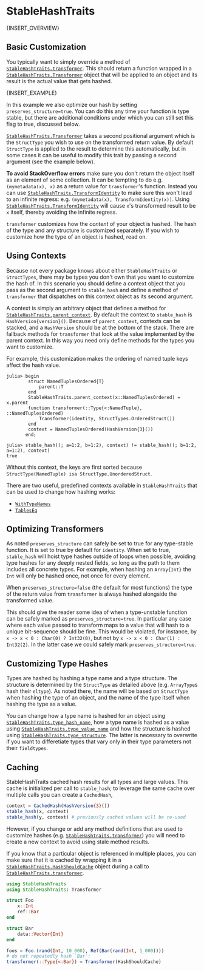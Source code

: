 # StableHashTraits

{INSERT_OVERVIEW}

## Basic Customization

You typically want to simply override a method of [`StableHashTraits.transformer`](@ref). This should return a function wrapped in a [`StableHashTraits.Transformer`](@ref) object that will be applied to an object and its result is the actual value that gets hashed.

{INSERT_EXAMPLE}

In this example we also optimize our hash by setting `preserves_structure=true`. You can do this any time your function is type stable, but there are additional conditions under which you can still set this flag to true, discussed below.

[`StableHashTraits.Transformer`](@ref) takes a second positional argument which is the `StructType` you wish to use on the transformed return value. By default `StructType` is applied to the result to determine this automatically, but in some cases it can be useful to modify this trait by passing a second argument (see the example below).

**To avoid StackOverflow errors** make sure you don't return the object itself as an element of some collection. It can be tempting to do e.g. `(mymetadata(x), x)` as a return value for `transformer`'s function. Instead you can use [`StableHashTraits.TransformIdentity`](@ref) to make sure this won't lead to an infinite regress: e.g. `(mymetadata(x), TransformIdentity(x))`. Using [`StableHashTraits.TransformIdentity`](@ref) will cause `x`'s transformed result to be `x` itself, thereby avoiding the infinite regress.

`transformer` customizes how the *content* of your object is hashed. The hash of the type and any structure is customized separately. If you wish to customize how the type of an object is hashed, read on.

## Using Contexts

Because not every package knows about either `StableHashTraits` or `StructTypes`, there may be types you don't own that you want to customize the hash of. In this scenario you should define a context object that you pass as the second argument to `stable_hash` and define a method of `transformer` that dispatches on this context object as its second argument.

A context is simply an arbitrary object that defines a method for
[`StableHashTraits.parent_context`](@ref). By default the context to `stable_hash` is
`HashVersion{version}()`. Because of `parent_context`, contexts can be stacked, and a
`HashVersion` should be at the bottom of the stack. There are fallback methods for
`transformer` that look at the value implemented by the parent context. In this way you need
only define methods for the types you want to customize.

For example, this customization makes the ordering of named tuple keys affect the hash value.

```@doctest
julia> begin
        struct NamedTuplesOrdered{T}
            parent::T
        end
        StableHashTraits.parent_context(x::NamedTuplesOrdered) = x.parent
        function transformer(::Type{<:NamedTuple}, ::NamedTuplesOrdered)
            Transformer(identity, StructTypes.OrderedStruct())
        end
        context = NamedTuplesOrdered(HashVersion{3}())
       end;

julia> stable_hash((; a=1:2, b=1:2), context) != stable_hash((; b=1:2, a=1:2), context)
true
```

Without this context, the keys are first sorted because `StructType(NamedTuple) isa StructType.UnorderedStruct`.

There are two useful, predefined contexts available in `StableHashTraits` that can be used to change how hashing works:

- [`WithTypeNames`](@ref)
- [`TablesEq`](@ref)

## Optimizing Transformers

As noted `preserves_structure` can safely be set to true for any type-stable function. It is set to true by default for `identity`. When set to true, `stable_hash` will hoist type hashes outside of loops when possible, avoiding type hashes for any deeply nested fields, so long as the path to them includes all concrete types. For example, when hashing an `Array{Int}` the `Int` will only be hashed once, not once for every element.

When `preserves_structure=false` (the default for most functions) the type of the return value from `transformer` is always hashed alongside the transformed value.

This should give the reader some idea of when a type-unstable function can be safely marked as `preserves_structure=true`. In particular any case where each value passed to transform maps to a value that will hash to a unique bit-sequence should be fine. This would be violated, for instance, by `x -> x < 0 : Char(0) ? Int32(0)`, but not by `x -> x < 0 : Char(1) : Int32(2)`. In the latter case we could safely mark `preserves_structure=true`.

## Customizing Type Hashes

Types are hashed by hashing a type name and a type structure. The structure is determined by the `StructType` as detailed above (e.g. `ArrayType`s hash their `eltype`). As noted there, the name will be based on `StructType` when hashing the type of an object, and the name of the type itself when hashing the type as a value.

You can change how a type name is hashed for an object using [`StableHashTraits.type_hash_name`](@ref), how a type name is hashed as a value using [`StableHashTraits.type_value_name`](@ref) and how the structure is hashed using [`StableHashTraits.type_structure`](@ref). The latter is necessary to overwrite if you want to differetiate types that vary only in their type parameters not their `fieldtypes`.

## Caching

StableHashTraits cached hash results for all types and large values. This cache is initialized per call to `stable_hash`; to leverage the same cache over multiple calls you can create a `CachedHash`,

```julia
context = CachedHash(HashVersion{3}())
stable_hash(x, context)
stable_hash(y, context) # previously cached values will be re-used
```

However, if you change or add any method definitions that are used to customize hashes (e.g. [`StableHashTraits.transformer`](@ref)) you will need to create a new context to avoid using stale method results.

If you know that a particular object is referenced in multiple places, you can make sure that it is cached by wrapping it in a [`StableHashTraits.HashShouldCache`](@ref) object during a call to [`StableHashTraits.transformer`](@ref).

```julia
using StableHashTraits
using StableHashTraits: Transformer

struct Foo
    x::Int
    ref::Bar
end

struct Bar
    data::Vector{Int}
end

foos = Foo.(rand(Int, 10_000), Ref(Bar(rand(Int, 1_000))))
# do not repeatedly hash `Bar`:
transformer(::Type{<:Bar}) = Transformer(HashShouldCache)
```
